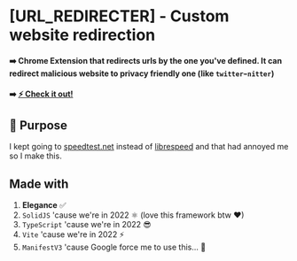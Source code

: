 # [URL_REDIRECTER] - Custom website redirection

#### ➡️ Chrome Extension that redirects urls by the one you've defined. It can redirect malicious website to privacy friendly one (like `twitter➡️nitter`)

#### ➡️ [⚡ Check it out!]()

## 📕 Purpose

I kept going to [speedtest.net]() instead of [librespeed](https://librespeed.org/) and that had annoyed me so I make this.

## Made with

1. **Elegance** ✅
2. `SolidJS` 'cause we're in 2022 ⚛ (love this framework btw ♥)
3. `TypeScript` 'cause we're in 2022 😎
4. `Vite` 'cause we're in 2022 ⚡
5. `ManifestV3` 'cause Google force me to use this... 🚮
